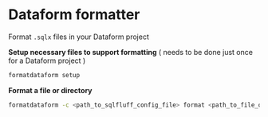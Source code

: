 

# Dataform formatter

Format `.sqlx` files in your Dataform project

**Setup necessary files to support formatting** ( needs to be done just once for a Dataform project )

```bash
formatdataform setup
```


**Format a file or directory**

```bash
formatdataform -c <path_to_sqlfluff_config_file> format <path_to_file_or_directory>
```
